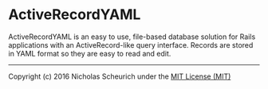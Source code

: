 # ActiveRecordYAML 

ActiveRecordYAML is an easy to use, file-based database solution for Rails applications with an ActiveRecord-like query interface. Records are stored in YAML format so they are easy to read and edit.

---

Copyright (c) 2016 Nicholas Scheurich under the [MIT License (MIT)](https://opensource.org/licenses/MIT)
